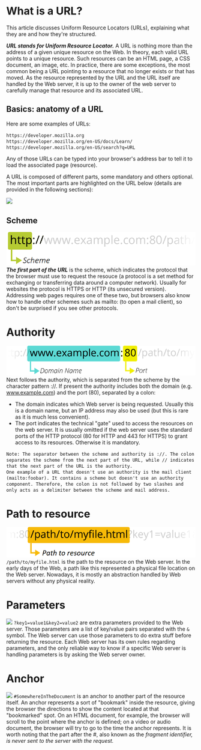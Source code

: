 # What is a URL?
This article discusses Uniform Resource Locators (URLs), explaining what they are and how they're structured.

***URL stands for Uniform Resource Locator.*** A URL is nothing more than the address of a given unique resource on the Web. In theory, each valid URL points to a unique resource. Such resources can be an HTML page, a CSS document, an image, etc. In practice, there are some exceptions, the most common being a URL pointing to a resource that no longer exists or that has moved. As the resource represented by the URL and the URL itself are handled by the Web server, it is up to the owner of the web server to carefully manage that resource and its associated URL.

## Basics: anatomy of a URL
Here are some examples of URLs:
```
https://developer.mozilla.org
https://developer.mozilla.org/en-US/docs/Learn/
https://developer.mozilla.org/en-US/search?q=URL
```
Any of those URLs can be typed into your browser's address bar to tell it to load the associated page (resource).

A URL is composed of different parts, some mandatory and others optional. The most important parts are highlighted on the URL below (details are provided in the following sections):

![](2021-11-03-13-53-52.png)

## Scheme
![](2021-11-03-13-54-50.png)
***The first part of the URL*** is the scheme, which indicates the protocol that the browser must use to request the resouce (a protocol is a set method for exchanging or transferring data around a computer network). Usually for websites the protocol is HTTPS or HTTP (its unsecured version). Addressing web pages requires one of these two, but browsers also know how to handle other schemes such as mailto: (to open a mail client), so don't be surprised if you see other protocols.
# Authority
![](2021-11-03-13-55-38.png)
Next follows the authority, which is separated from the scheme by the character pattern ://. If present the authority includes both the domain (e.g. www.example.com) and the port (80), separated by a colon:

* The domain indicates which Web server is being requested. Usually this is a domain name, but an IP address may also be used (but this is rare as it is much less convenient).
* The port indicates the technical "gate" used to access the resources on the web server. It is usually omitted if the web server uses the standard ports of the HTTP protocol (80 for HTTP and 443 for HTTPS) to grant access to its resources. Otherwise it is mandatory.
```
Note: The separator between the scheme and authority is ://. The colon separates the scheme from the next part of the URL, while // indicates that the next part of the URL is the authority.
One example of a URL that doesn't use an authority is the mail client (mailto:foobar). It contains a scheme but doesn't use an authority component. Therefore, the colon is not followed by two slashes and only acts as a delimiter between the scheme and mail address.
```
# Path to resource
![](2021-11-03-13-57-01.png)
```/path/to/myfile.html``` is the path to the resource on the Web server. In the early days of the Web, a path like this represented a physical file location on the Web server. Nowadays, it is mostly an abstraction handled by Web servers without any physical reality.
# Parameters
![](2021-11-03-13-57-34.png)
```?key1=value1&key2=value2``` are extra parameters provided to the Web server. Those parameters are a list of key/value pairs separated with the ```&``` symbol. The Web server can use those parameters to do extra stuff before returning the resource. Each Web server has its own rules regarding parameters, and the only reliable way to know if a specific Web server is handling parameters is by asking the Web server owner.
# Anchor
![](2021-11-03-13-58-15.png)
```#SomewhereInTheDocument``` is an anchor to another part of the resource itself. An anchor represents a sort of "bookmark" inside the resource, giving the browser the directions to show the content located at that "bookmarked" spot. On an HTML document, for example, the browser will scroll to the point where the anchor is defined; on a video or audio document, the browser will try to go to the time the anchor represents. It is worth noting that the part after the #, also known as the *fragment identifier, is never sent to the server with the request.*